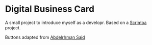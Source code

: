 # Digital Business Card

A small project to introduce myself as a developr. Based on a [Scrimba](https://scrimba.com) project.

Buttons adapted from [Abdelrhman Said](https://codepen.io/abdelrhmansaid/pen/OJRNOpQ)
